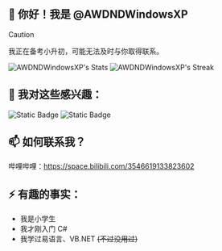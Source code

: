 ## 👋 你好！我是 @AWDNDWindowsXP

> [!CAUTION]
> 我正在备考小升初，可能无法及时与你取得联系。
> 

![AWDNDWindowsXP's Stats](https://github-readme-stats.vercel.app/api?username=AWDNDWindowsXP&theme=vue-dark&show_icons=true&hide_border=true&count_private=true)
![AWDNDWindowsXP's Streak](https://github-readme-streak-stats.herokuapp.com/?user=AWDNDWindowsXP&theme=vue-dark&hide_border=true)

## 👀 我对这些感兴趣：

![Static Badge](https://img.shields.io/badge/C%23-%23339933?style=flat-square&logo=.NET&logoColor=white)
![Static Badge](https://img.shields.io/badge/Python-%233776AB?style=flat-square&logo=Python&logoColor=white)

## 📫 如何联系我？

哔哩哔哩：<https://space.bilibili.com/3546619133823602>

## ⚡ 有趣的事实：

- 我是小学生
- 我才刚入门 C#
- 我学过易语言、VB.NET ~~(不过没用过)~~
